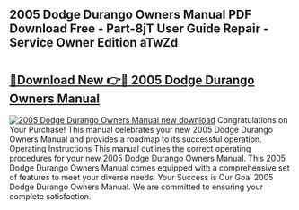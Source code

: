 ## 2005 Dodge Durango Owners Manual PDF Download Free - Part-8jT User Guide Repair - Service Owner Edition aTwZd

# <h2><a href="http://bc44007.oget.top/?id=2005+Dodge+Durango+Owners+Manual">🔗Download New 👉🔴 2005 Dodge Durango Owners Manual</a></h2>

[![2005 Dodge Durango Owners Manual new download](https://i.imgur.com/5g1atiW.png)](http://bc44007.oget.top/?id=2005+Dodge+Durango+Owners+Manual)
Congratulations on Your Purchase! This manual celebrates your new 2005 Dodge Durango Owners Manual and provides a roadmap to its successful operation. Operating Instructions This manual outlines the correct operating procedures for your new 2005 Dodge Durango Owners Manual. This 2005 Dodge Durango Owners Manual comes equipped with a comprehensive set of features to meet your diverse needs. Your Success is Our Goal 2005 Dodge Durango Owners Manual. We are committed to ensuring your complete satisfaction.
